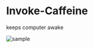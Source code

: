 # Invoke-Caffeine
keeps computer awake


![sample](https://github.com/softwaresuave/Invoke-Caffeine/assets/60554951/1a44c03f-b5a8-44da-8804-f40c4fee06ef)
